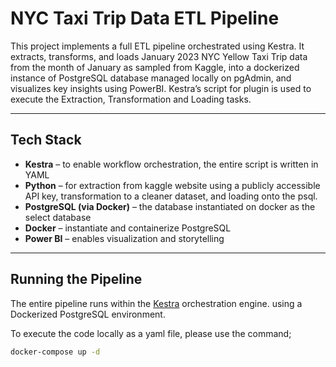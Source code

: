 # NYC Taxi Trip Data ETL Pipeline

This project implements a full ETL pipeline orchestrated using Kestra. It extracts, transforms, and loads January 2023 NYC Yellow Taxi Trip data from the month of January as sampled from Kaggle, into a dockerized instance of PostgreSQL database managed locally on pgAdmin, and visualizes key insights using PowerBI. Kestra’s script for plugin is used to execute the Extraction, Transformation and Loading tasks.

----------------------------------------------------------------------------------------------------------

## Tech Stack

- **Kestra** – to enable workflow orchestration, the entire script is written in YAML
- **Python** – for extraction from kaggle website using a publicly accessible API key, transformation to a cleaner dataset, and loading onto the psql.
- **PostgreSQL (via Docker)** – the database instantiated on docker as the select database
- **Docker** – instantiate and containerize PostgreSQL
- **Power BI** – enables visualization and storytelling

----------------------------------------------------------------------------------------------------------

## Running the Pipeline

The entire pipeline runs within the [Kestra](https://kestra.io/) orchestration engine. using a Dockerized PostgreSQL environment.

To execute the code locally as a yaml file, please use the command;
```bash
docker-compose up -d
